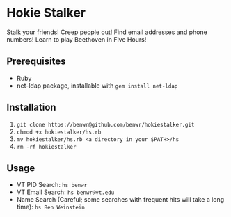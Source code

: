 # Hokie Stalker #
Stalk your friends! Creep people out! Find email addresses and phone numbers!
Learn to play Beethoven in Five Hours!

## Prerequisites ##
* Ruby
* net-ldap package, installable with `gem install net-ldap`

## Installation ##
1. `git clone https://benwr@github.com/benwr/hokiestalker.git`
2. `chmod +x hokiestalker/hs.rb`
3. `mv hokiestalker/hs.rb <a directory in your $PATH>/hs`
4. `rm -rf hokiestalker`

## Usage ##
* VT PID Search: `hs benwr`
* VT Email Search: `hs benwr@vt.edu`
* Name Search (Careful; some searches with frequent hits will take a long time): `hs Ben Weinstein`



